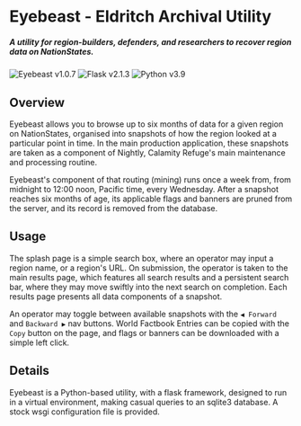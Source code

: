 # Eyebeast - Eldritch Archival Utility
##### A utility for region-builders, defenders, and researchers to recover region data on NationStates.
![Eyebeast v1.0.7](https://img.shields.io/badge/Eyebeast-v1.0.7-0099ff) ![Flask v2.1.3](https://img.shields.io/badge/Flask-v2.1.3-0099ff) ![Python v3.9](https://img.shields.io/badge/Python-v3.9-0099ff)

## Overview
Eyebeast allows you to browse up to six months of data for a given region on NationStates, organised into snapshots of how the region looked at a particular point in time. In the main production application, these snapshots are taken as a component of Nightly, Calamity Refuge's main maintenance and processing routine.

Eyebeast's component of that routing (mining) runs once a week from, from midnight to 12:00 noon, Pacific time, every Wednesday. After a snapshot reaches six months of age, its applicable flags and banners are pruned from the server, and its record is removed from the database.

## Usage
The splash page is a simple search box, where an operator may input a region name, or a region's URL. On submission, the operator is taken to the main results page, which features all search results and a persistent search bar, where they may move swiftly into the next search on completion. Each results page presents all data components of a snapshot.

An operator may toggle between available snapshots with the `◀ Forward` and `Backward ▶` nav buttons. World Factbook Entries can be copied with the `Copy` button on the page, and flags or banners can be downloaded with a simple left click.

## Details
Eyebeast is a Python-based utility, with a flask framework, designed to run in a virtual environment, making casual queries to an sqlite3 database. A stock wsgi configuration file is provided.